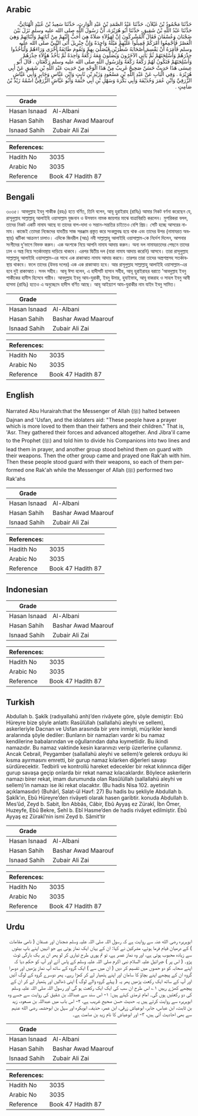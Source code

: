## Arabic


<div dir="rtl" lang="ar" style={{fontSize:'larger',backgroundColor:'#f8f9fa',padding:20}}>
حَدَّثَنَا مَحْمُودُ بْنُ غَيْلاَنَ، حَدَّثَنَا عَبْدُ الصَّمَدِ بْنُ عَبْدِ الْوَارِثِ، حَدَّثَنَا سَعِيدُ بْنُ عُبَيْدٍ الْهُنَائِيُّ، حَدَّثَنَا عَبْدُ اللَّهِ بْنُ شَقِيقٍ، حَدَّثَنَا أَبُو هُرَيْرَةَ، أَنَّ رَسُولَ اللَّهِ صلى الله عليه وسلم نَزَلَ بَيْنَ ضَجْنَانَ وَعُسْفَانَ فَقَالَ الْمُشْرِكُونَ إِنَّ لِهَؤُلاَءِ صَلاَةً هِيَ أَحَبُّ إِلَيْهِمْ مِنْ آبَائِهِمْ وَأَبْنَائِهِمْ وَهِيَ الْعَصْرُ فَأَجْمِعُوا أَمْرَكُمْ فَمِيلُوا عَلَيْهِمْ مَيْلَةً وَاحِدَةً وَإِنَّ جِبْرِيلَ أَتَى النَّبِيَّ صلى الله عليه وسلم فَأَمَرَهُ أَنْ يَقْسِمَ أَصْحَابَهُ شَطْرَيْنِ فَيُصَلِّيَ بِهِمْ وَتَقُومَ طَائِفَةٌ أُخْرَى وَرَاءَهُمْ وَلْيَأْخُذُوا حِذْرَهُمْ وَأَسْلِحَتَهُمْ ثُمَّ يَأْتِي الآخَرُونَ وَيُصَلُّونَ مَعَهُ رَكْعَةً وَاحِدَةً ثُمَّ يَأْخُذُ هَؤُلاَءِ حِذْرَهُمْ وَأَسْلِحَتَهُمْ فَتَكُونُ لَهُمْ رَكْعَةٌ رَكْعَةٌ وَلِرَسُولِ اللَّهِ صلى الله عليه وسلم رَكْعَتَانِ ‏.‏ قَالَ أَبُو عِيسَى هَذَا حَدِيثٌ حَسَنٌ صَحِيحٌ غَرِيبٌ مِنْ هَذَا الْوَجْهِ مِنْ حَدِيثِ عَبْدِ اللَّهِ بْنِ شَقِيقٍ عَنْ أَبِي هُرَيْرَةَ ‏.‏ وَفِي الْبَابِ عَنْ عَبْدِ اللَّهِ بْنِ مَسْعُودٍ وَزَيْدِ بْنِ ثَابِتٍ وَابْنِ عَبَّاسٍ وَجَابِرٍ وَأَبِي عَيَّاشٍ الزُّرَقِيِّ وَابْنِ عُمَرَ وَحُذَيْفَةَ وَأَبِي بَكْرَةَ وَسَهْلِ بْنِ أَبِي حَثْمَةَ وَأَبُو عَيَّاشٍ الزُّرَقِيُّ اسْمُهُ زَيْدُ بْنُ صَامِتٍ ‏.‏
</div>
<div style={{backgroundColor:'#f8f9fa',padding:20, marginBottom: 10}}><table> <thead> <tr> <th>Grade</th> <th></th> </tr> </thead> <tbody> <tr><td>Hasan Isnaad</td><td>Al-Albani</td></tr><tr><td>Hasan Sahih</td><td>Bashar Awad Maarouf</td></tr><tr><td>Isnaad Sahih</td><td>Zubair Ali Zai</td></tr></tbody></table><table> <thead> <tr> <th>References:</th> <th></th> </tr> </thead> <tbody><tr><td>Hadith No</td><td>3035</td></tr><tr><td>Arabic No</td><td>3035</td></tr><tr><td>Reference</td><td>Book 47 Hadith 87</td></tr></tbody></table></div>

## Bengali


<div dir="ltr" lang="bn" style={{fontSize:'larger',backgroundColor:'#f8f9fa',padding:20}}>
৩০৩৫। আবদুল্লাহ ইবনু শাকীক (রহঃ) হতে বর্ণিত, তিনি বলেন, আবূ হুরাইরাহ (রাযিঃ) আমার নিকট বর্ণনা করেছেন যে, রাসূলুল্লাহ সাল্লাল্লাহু আলাইহি ওয়াসাল্লাম যুজনান ও উসফান নামক জায়গার মাঝে যাত্রাবিরতি করলেন। মুশরিকরা বলল, তাদের নিকট একটি নামায আছে যা তাদের বাপ-দাদা ও সন্তান-সন্ততির চাইতেও বেশি প্রিয়। সেটি হচ্ছে আসরের নামায। কাজেই তোমরা নিজেদের যাবতীয় সাজ সরঞ্জাম প্রস্তুত করে সংকল্পবদ্ধ হয়ে থাক এবং তাদের উপর (নামাযরত অবস্থায়) ঝটিকা আক্রমণ চালাও। এদিকে জিবরীল (আঃ) নবী সাল্লাল্লাহু আলাইহি ওয়াসাল্লাম-কে নির্দেশ দিলেন, আপনার সংগীদের দু’ভাগে বিভক্ত করুন। এক অংশকে নিয়ে আপনি নামায আদায় করুন। অন্য দল নামাযরতদের পেছনে তাদের ঢাল ও অস্ত্র নিয়ে সতর্কাবস্থায় দাড়িয়ে থাকবে। এরপর দ্বিতীয় দল (যারা নামায আদায় করেনি) আসবে। তারা রাসূলুল্লাহ সাল্লাল্লাহু আলাইহি ওয়াসাল্লাম-এর সাথে এক রাকাআত নামায আদায় করবে। তারপর তারা তাদের অস্ত্রশস্ত্রসহ সতর্কাবস্থায় থাকবে। ফলে তাদের (উভয় দলের) এক এক রাকাআত হবে। আর রাসূলুল্লাহ সাল্লাল্লাহু আলাইহি ওয়াসাল্লাম-এর হবে দুই রাকাআত। সনদ সহীহ। আবূ ঈসা বলেন, এ হাদীসটি হাসান সহীহ, আবূ হুরাইরাহর বরাতে 'আবদুল্লাহ ইবনু শাকীকের হাদীস হিসেবে গারীব। আবদুল্লাহ ইবনু আয-যুরাকী, ইবনু উমার, হুযাইফাহ, আবূ বাকরাহ ও সাহল ইবনু আবী হাসমা (রাযিঃ) হতেও এ অনুচ্ছেদে হাদীস বর্ণিত আছে। আবূ আইয়্যাশ আয-যুরাকীর নাম যাইদ ইবনু সামিত।
</div>
<div style={{backgroundColor:'#f8f9fa',padding:20, marginBottom: 10}}><table> <thead> <tr> <th>Grade</th> <th></th> </tr> </thead> <tbody> <tr><td>Hasan Isnaad</td><td>Al-Albani</td></tr><tr><td>Hasan Sahih</td><td>Bashar Awad Maarouf</td></tr><tr><td>Isnaad Sahih</td><td>Zubair Ali Zai</td></tr></tbody></table><table> <thead> <tr> <th>References:</th> <th></th> </tr> </thead> <tbody><tr><td>Hadith No</td><td>3035</td></tr><tr><td>Arabic No</td><td>3035</td></tr><tr><td>Reference</td><td>Book 47 Hadith 87</td></tr></tbody></table></div>

## English


<div dir="ltr" lang="en" style={{fontSize:'larger',backgroundColor:'#f8f9fa',padding:20}}>
Narrated Abu Hurairah:that the Messenger of Allah (ﷺ) halted between Dajnan and 'Usfan, and the idolaters aid: "These people have a prayer which is more loved to them than their fathers and their children." That is, 'Asr. They gathered their forces and advanced altogether. And Jibra'il came to the Prophet (ﷺ) and told him to divide his Companions into two lines and lead them in prayer, and another group stood behind them on guard with their weapons. Then the other group came and prayed one Rak'ah with him. Then these people stood guard with their weapons, so each of them performed one Rak'ah while the Messenger of Allah (ﷺ) performed two Rak'ahs
</div>
<div style={{backgroundColor:'#f8f9fa',padding:20, marginBottom: 10}}><table> <thead> <tr> <th>Grade</th> <th></th> </tr> </thead> <tbody> <tr><td>Hasan Isnaad</td><td>Al-Albani</td></tr><tr><td>Hasan Sahih</td><td>Bashar Awad Maarouf</td></tr><tr><td>Isnaad Sahih</td><td>Zubair Ali Zai</td></tr></tbody></table><table> <thead> <tr> <th>References:</th> <th></th> </tr> </thead> <tbody><tr><td>Hadith No</td><td>3035</td></tr><tr><td>Arabic No</td><td>3035</td></tr><tr><td>Reference</td><td>Book 47 Hadith 87</td></tr></tbody></table></div>

## Indonesian


<div dir="ltr" lang="id" style={{fontSize:'larger',backgroundColor:'#f8f9fa',padding:20}}>

</div>
<div style={{backgroundColor:'#f8f9fa',padding:20, marginBottom: 10}}><table> <thead> <tr> <th>Grade</th> <th></th> </tr> </thead> <tbody> <tr><td>Hasan Isnaad</td><td>Al-Albani</td></tr><tr><td>Hasan Sahih</td><td>Bashar Awad Maarouf</td></tr><tr><td>Isnaad Sahih</td><td>Zubair Ali Zai</td></tr></tbody></table><table> <thead> <tr> <th>References:</th> <th></th> </tr> </thead> <tbody><tr><td>Hadith No</td><td>3035</td></tr><tr><td>Arabic No</td><td>3035</td></tr><tr><td>Reference</td><td>Book 47 Hadith 87</td></tr></tbody></table></div>

## Turkish


<div dir="ltr" lang="tr" style={{fontSize:'larger',backgroundColor:'#f8f9fa',padding:20}}>
Abdullah b. Şakîk (radıyallahü anh)’den rivâyete göre, şöyle demiştir: Ebû Hüreyre bize şöyle anlattı: Rasûlüllah (sallallahü aleyhi ve sellem), askerleriyle Dacnan ve Usfan arasında bir yere inmişti, müşrikler kendi aralarında şöyle dediler: Bunların bir namazları vardır ki bu namaz kendilerine babalarından ve oğullarından daha kıymetlidir. Bu ikindi namazıdır. Bu namaz vaktinde kesin kararınızı verip üzerlerine çullanınız. Ancak Cebrail, Peygamber (sallallahü aleyhi ve sellem)’e gelerek orduyu iki kısma ayırmasını emretti, bir gurup namaz kılarken diğerleri savaşı sürdürecektir. Tedbirli ve kontrollü hareket edecekler bir rekat kılınınca diğer gurup savaşa geçip onlarda bir rekat namaz kılacaklardır. Böylece askerlerin namazı birer rekat, imam durumunda olan Rasûlüllah (sallallahü aleyhi ve sellem)’in namazı ise iki rekat olacaktır. (Bu hadis Nisa 102. ayetinin açıklamasıdır) (Buhârî, Salat-ül Havf: 27) Bu hadis bu şekliyle Abdullah b. Şakîk’ın, Ebû Hüreyre’den rivâyeti olarak hasen garibtir. konuda Abdullah b. Mes’ûd, Zeyd b. Sabit, İbn Abbâs, Câbir, Ebû Ayyaş ez Zürakî, İbn Ömer, Huzeyfe, Ebû Bekre, Sehl b. Ebî Hasme’den de hadis rivâyet edilmiştir. Ebû Ayyaş ez Zürakî’nin ismi Zeyd b. Sâmit’tir
</div>
<div style={{backgroundColor:'#f8f9fa',padding:20, marginBottom: 10}}><table> <thead> <tr> <th>Grade</th> <th></th> </tr> </thead> <tbody> <tr><td>Hasan Isnaad</td><td>Al-Albani</td></tr><tr><td>Hasan Sahih</td><td>Bashar Awad Maarouf</td></tr><tr><td>Isnaad Sahih</td><td>Zubair Ali Zai</td></tr></tbody></table><table> <thead> <tr> <th>References:</th> <th></th> </tr> </thead> <tbody><tr><td>Hadith No</td><td>3035</td></tr><tr><td>Arabic No</td><td>3035</td></tr><tr><td>Reference</td><td>Book 47 Hadith 87</td></tr></tbody></table></div>

## Urdu


<div dir="rtl" lang="ur" style={{fontSize:'larger',backgroundColor:'#f8f9fa',padding:20}}>
ابوہریرہ رضی الله عنہ سے روایت ہے کہ رسول اللہ صلی اللہ علیہ وسلم ضجنان اور عسفان ( نامی مقامات ) کے درمیان قیام فرما ہوئے، مشرکین نے کہا: ان کے یہاں ایک نماز ہوتی ہے جو انہیں اپنے باپ بیٹوں سے زیادہ محبوب ہوتی ہے، اور وہ نماز عصر ہے، تو تم پوری طرح تیاری کر لو پھر ان پر یک بارگی ٹوٹ پڑو۔ ( اس پر ) جبرائیل علیہ السلام نبی اکرم صلی اللہ علیہ وسلم کے پاس آئے اور آپ کو حکم دیا کہ اپنے صحابہ کو دو حصوں میں تقسیم کر دیں ( ان میں سے ) ایک گروہ کے ساتھ آپ نماز پڑھیں اور دوسرا گروہ ان کے پیچھے اپنے بچاؤ کا سامان اور اپنے ہتھیار لے کر کھڑا رہے۔ پھر دوسرے گروہ کے لوگ آئیں اور آپ کے ساتھ ایک رکعت پڑھیں پھر یہ ( پہلے گروہ والے لوگ ) اپنی ڈھالیں اور ہتھیار لے کر ان کے پیچھے کھڑے رہیں ۱؎ اس طرح ان سب کی ایک ایک رکعت ہو گی اور رسول اللہ صلی اللہ علیہ وسلم کی دو رکعتیں ہوں گی۔ امام ترمذی کہتے ہیں: ۱- اس سند سے عبداللہ بن شقیق کی روایت سے جسے وہ ابوہریرہ سے روایت کرتے ہیں یہ حدیث حسن صحیح غریب ہے، ۲- اس باب میں عبداللہ بن مسعود، زید بن ثابت، ابن عباس، جابر، ابوعیاش زرقی، ابن عمر، حذیفہ، ابوبکرہ اور سہل بن ابوحشمہ رضی الله عنہم سے بھی احادیث آئی ہیں، ۳- اور ابوعیاش کا نام زید بن صامت ہے۔
</div>
<div style={{backgroundColor:'#f8f9fa',padding:20, marginBottom: 10}}><table> <thead> <tr> <th>Grade</th> <th></th> </tr> </thead> <tbody> <tr><td>Hasan Isnaad</td><td>Al-Albani</td></tr><tr><td>Hasan Sahih</td><td>Bashar Awad Maarouf</td></tr><tr><td>Isnaad Sahih</td><td>Zubair Ali Zai</td></tr></tbody></table><table> <thead> <tr> <th>References:</th> <th></th> </tr> </thead> <tbody><tr><td>Hadith No</td><td>3035</td></tr><tr><td>Arabic No</td><td>3035</td></tr><tr><td>Reference</td><td>Book 47 Hadith 87</td></tr></tbody></table></div>